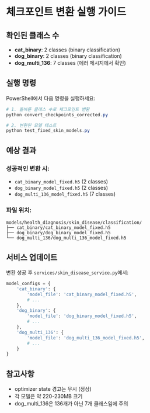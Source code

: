 # 체크포인트 변환 실행 가이드

## 확인된 클래스 수
- **cat_binary**: 2 classes (binary classification)
- **dog_binary**: 2 classes (binary classification)  
- **dog_multi_136**: 7 classes (에러 메시지에서 확인)

## 실행 명령

PowerShell에서 다음 명령을 실행하세요:

```powershell
# 1. 올바른 클래스 수로 체크포인트 변환
python convert_checkpoints_corrected.py

# 2. 변환된 모델 테스트
python test_fixed_skin_models.py
```

## 예상 결과

### 성공적인 변환 시:
- `cat_binary_model_fixed.h5` (2 classes)
- `dog_binary_model_fixed.h5` (2 classes)
- `dog_multi_136_model_fixed.h5` (7 classes)

### 파일 위치:
```
models/health_diagnosis/skin_disease/classification/
├── cat_binary/cat_binary_model_fixed.h5
├── dog_binary/dog_binary_model_fixed.h5
└── dog_multi_136/dog_multi_136_model_fixed.h5
```

## 서비스 업데이트

변환 성공 후 `services/skin_disease_service.py`에서:

```python
model_configs = {
    'cat_binary': {
        'model_file': 'cat_binary_model_fixed.h5',
        # ...
    },
    'dog_binary': {
        'model_file': 'dog_binary_model_fixed.h5',
        # ...
    },
    'dog_multi_136': {
        'model_file': 'dog_multi_136_model_fixed.h5',
        # ...
    }
}
```

## 참고사항
- optimizer state 경고는 무시 (정상)
- 각 모델은 약 220-230MB 크기
- dog_multi_136은 136개가 아닌 7개 클래스임에 주의